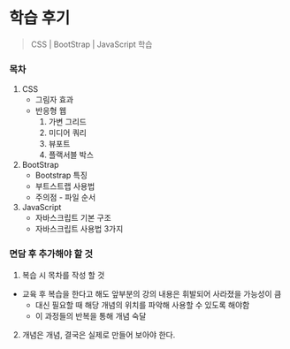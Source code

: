 # 학습 후기

> CSS | BootStrap | JavaScript 학습

### 목차

1. CSS
   - 그림자 효과
   - 반응형 웹
     1. 가변 그리드
     2. 미디어 쿼리
     3. 뷰포트
     4. 플랙서블 박스
2. BootStrap
   - Bootstrap 특징
   - 부트스트랩 사용법
   - 주의점 - 파일 순서
3. JavaScript
   - 자바스크립트 기본 구조
   - 자바스크립트 사용법 3가지



### 면담 후 추가해야 할 것

1. 복습 시 목차를 작성 할 것

- 교육 후 복습을 한다고 해도 앞부분의 강의 내용은 휘발되어 사라졌을 가능성이 큼
  - 대신 필요할 때 해당 개념의 위치를 파악해 사용할 수 있도록 해야함
  - 이 과정들의 반복을 통해 개념 숙달

2. 개념은 개념, 결국은 실제로 만들어 보아야 한다.
